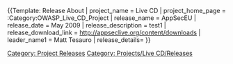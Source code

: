 {{<includeonly>Template: </includeonly><noinclude>Release
About</noinclude> | project_name = Live CD | project_home_page =
:Category:OWASP_Live_CD_Project | release_name = AppSecEU |
release_date = May 2009 | release_description = test1 |
release_download_link = <http://appseclive.org/content/downloads> |
leader_name1 = Matt Tesauro | release_details= }}
<noinclude></noinclude>

[Category: Project Releases](Category:_Project_Releases "wikilink")
[Category: Projects/Live
CD/Releases](Category:_Projects/Live_CD/Releases "wikilink")